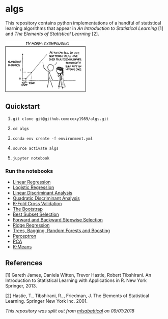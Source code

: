 # algs

This repository contains python implementations of a handful of statistical learning algorithms that appear in *An Introduction to Statistical Learning* [1] and *The Elements of Statistical Learning* [2].

<img src="./algs.jpg" alt="algs" width="50%"/>

## Quickstart

1. `git clone git@github.com:coxy1989/algs.git`

2. `cd algs` 

3. `conda env create -f environment.yml`

3. `source activate algs`

4. `jupyter notebook`

### Run the notebooks
- [Linear Regression](https://nbviewer.jupyter.org/github/coxy1989/mlsabbatical/blob/master/notebooks/algorithms/linear_regression.ipynb)
- [Logistic Regression](https://nbviewer.jupyter.org/github/coxy1989/mlsabbatical/blob/master/notebooks/algorithms/logistic_regression.ipynb)
- [Linear Discriminant Analysis](https://nbviewer.jupyter.org/github/coxy1989/mlsabbatical/blob/master/notebooks/algorithms/linear_discriminant_analysis.ipynb)
- [Quadratic Discriminant Analysis](https://nbviewer.jupyter.org/github/coxy1989/mlsabbatical/blob/master/notebooks/algorithms/quadratic_discriminant_analysis.ipynb)
- [K-Fold Cross Validation](https://nbviewer.jupyter.org/github/coxy1989/mlsabbatical/blob/master/notebooks/algorithms/cross_validation.ipynb)
- [The Bootstrap](https://nbviewer.jupyter.org/github/coxy1989/mlsabbatical/blob/master/notebooks/algorithms/bootstrap.ipynb)
- [Best Subset Selection](https://nbviewer.jupyter.org/github/coxy1989/mlsabbatical/blob/master/notebooks/algorithms/best_subset_selection.ipynb)
- [Forward and Backward Stepwise Selection](https://nbviewer.jupyter.org/github/coxy1989/mlsabbatical/blob/master/notebooks/algorithms/stepwise_selection.ipynb)
- [Ridge Regression](https://nbviewer.jupyter.org/github/coxy1989/mlsabbatical/blob/master/notebooks/algorithms/ridge_regression.ipynb)
- [Trees, Bagging, Random Forests and Boosting](https://nbviewer.jupyter.org/github/coxy1989/mlsabbatical/blob/master/notebooks/algorithms/trees.ipynb)
- [Perceptron](https://nbviewer.jupyter.org/github/coxy1989/mlsabbatical/blob/master/notebooks/algorithms/rosenblatt_perceptron.ipynb)
- [PCA](https://nbviewer.jupyter.org/github/coxy1989/mlsabbatical/blob/master/notebooks/algorithms/pca.ipynb)
- [K-Means](https://nbviewer.jupyter.org/github/coxy1989/mlsabbatical/blob/master/notebooks/algorithms/k_means.ipynb)


## References

[1] Gareth James, Daniela Witten, Trevor Hastie, Robert Tibshirani. An Introduction to Statistical Learning with Applications in R. New York Springer, 2013.

[2] Hastie, T., Tibshirani, R.,, Friedman, J. The Elements of Statistical Learning. Springer New York Inc. 2001.


*This repository was split out from [mlsabattical](https://github.com/coxy1989/mlsabbatical) on 09/01/2018*

